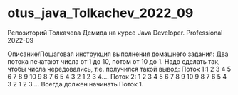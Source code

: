 # otus_java_Tolkachev_2022_09
Репозиторий Толкачева Демида на курсе Java Developer. Professional 2022-09

Описание/Пошаговая инструкция выполнения домашнего задания:
Два потока печатают числа от 1 до 10, потом от 10 до 1.
Надо сделать так, чтобы числа чередовались, т.е. получился такой вывод:
Поток 1:1 2 3 4 5 6 7 8 9 10 9 8 7 6 5 4 3 2 1 2 3 4....
Поток 2: 1 2 3 4 5 6 7 8 9 10 9 8 7 6 5 4 3 2 1 2 3....
Всегда должен начинать Поток 1.